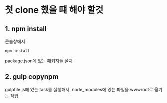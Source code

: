 

# 첫 clone 했을 떄 해야 할것

## 1. npm install 

콘솔창에서 

``` npm install ```

package.json에 있는 패키지들 설치

## 2. gulp copynpm

gulpfile.js에 있는 task를 실행해서, node_modules에 있는 파일을 wwwroot로 옮기는 작업